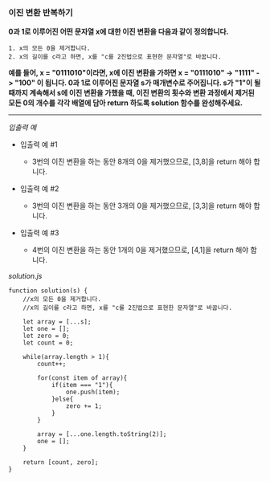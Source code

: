 ### 이진 변환 반복하기

**0과 1로 이루어진 어떤 문자열 x에 대한 이진 변환을 다음과 같이 정의합니다.**

```
1. x의 모든 0을 제거합니다.
2. x의 길이를 c라고 하면, x를 "c를 2진법으로 표현한 문자열"로 바꿉니다.
```

**예를 들어, x = "0111010"이라면, x에 이진 변환을 가하면 x = "0111010" -> "1111" -> "100" 이 됩니다. 0과 1로 이루어진 문자열 s가 매개변수로 주어집니다. s가 "1"이 될 때까지 계속해서 s에 이진 변환을 가했을 때, 이진 변환의 횟수와 변환 과정에서 제거된 모든 0의 개수를 각각 배열에 담아 return 하도록 solution 함수를 완성해주세요.**

---

_입출력 예_

- 입출력 예 #1

  - 3번의 이진 변환을 하는 동안 8개의 0을 제거했으므로, [3,8]을 return 해야 합니다.

- 입출력 예 #2

  - 3번의 이진 변환을 하는 동안 3개의 0을 제거했으므로, [3,3]을 return 해야 합니다.

- 입출력 예 #3

  - 4번의 이진 변환을 하는 동안 1개의 0을 제거했으므로, [4,1]을 return 해야 합니다.

_solution.js_

```
function solution(s) {
    //x의 모든 0을 제거합니다.
    //x의 길이를 c라고 하면, x를 "c를 2진법으로 표현한 문자열"로 바꿉니다.

    let array = [...s];
    let one = [];
    let zero = 0;
    let count = 0;

    while(array.length > 1){
        count++;

        for(const item of array){
            if(item === "1"){
                one.push(item);
            }else{
                zero += 1;
            }
        }

        array = [...one.length.toString(2)];
        one = [];
    }

    return [count, zero];
}
```
